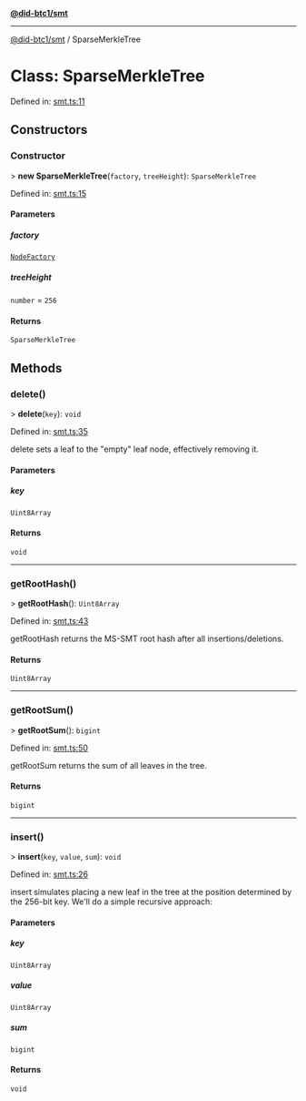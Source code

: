 [**@did-btc1/smt**](../README.md)

***

[@did-btc1/smt](../globals.md) / SparseMerkleTree

# Class: SparseMerkleTree

Defined in: [smt.ts:11](https://github.com/dcdpr/did-btc1-js/blob/4ab6f9915d95beed9bc633644c9db1539395f512/packages/smt/src/smt.ts#L11)

## Constructors

### Constructor

&gt; **new SparseMerkleTree**(`factory`, `treeHeight`): `SparseMerkleTree`

Defined in: [smt.ts:15](https://github.com/dcdpr/did-btc1-js/blob/4ab6f9915d95beed9bc633644c9db1539395f512/packages/smt/src/smt.ts#L15)

#### Parameters

##### factory

[`NodeFactory`](NodeFactory.md)

##### treeHeight

`number` = `256`

#### Returns

`SparseMerkleTree`

## Methods

### delete()

&gt; **delete**(`key`): `void`

Defined in: [smt.ts:35](https://github.com/dcdpr/did-btc1-js/blob/4ab6f9915d95beed9bc633644c9db1539395f512/packages/smt/src/smt.ts#L35)

delete sets a leaf to the "empty" leaf node, effectively removing it.

#### Parameters

##### key

`Uint8Array`

#### Returns

`void`

***

### getRootHash()

&gt; **getRootHash**(): `Uint8Array`

Defined in: [smt.ts:43](https://github.com/dcdpr/did-btc1-js/blob/4ab6f9915d95beed9bc633644c9db1539395f512/packages/smt/src/smt.ts#L43)

getRootHash returns the MS-SMT root hash after all insertions/deletions.

#### Returns

`Uint8Array`

***

### getRootSum()

&gt; **getRootSum**(): `bigint`

Defined in: [smt.ts:50](https://github.com/dcdpr/did-btc1-js/blob/4ab6f9915d95beed9bc633644c9db1539395f512/packages/smt/src/smt.ts#L50)

getRootSum returns the sum of all leaves in the tree.

#### Returns

`bigint`

***

### insert()

&gt; **insert**(`key`, `value`, `sum`): `void`

Defined in: [smt.ts:26](https://github.com/dcdpr/did-btc1-js/blob/4ab6f9915d95beed9bc633644c9db1539395f512/packages/smt/src/smt.ts#L26)

insert simulates placing a new leaf in the tree at the position
determined by the 256-bit key. We'll do a simple recursive approach:

#### Parameters

##### key

`Uint8Array`

##### value

`Uint8Array`

##### sum

`bigint`

#### Returns

`void`
